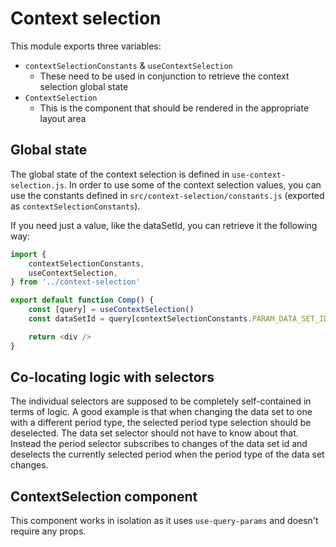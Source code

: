 # Context selection

This module exports three variables:

-   `contextSelectionConstants` & `useContextSelection`
    -   These need to be used in conjunction to retrieve the context selection
        global state
-   `ContextSelection`
    -   This is the component that should be rendered in the appropriate layout
        area

## Global state

The global state of the context selection is defined in
`use-context-selection.js`. In order to use some of the context selection
values, you can use the constants defined in
`src/context-selection/constants.js` (exported as `contextSelectionConstants`).

If you need just a value, like the dataSetId, you can retrieve it the following
way:

```js
import {
    contextSelectionConstants,
    useContextSelection,
} from '../context-selection'

export default function Comp() {
    const [query] = useContextSelection()
    const dataSetId = query[contextSelectionConstants.PARAM_DATA_SET_ID]

    return <div />
}
```

## Co-locating logic with selectors

The individual selectors are supposed to be completely self-contained in terms
of logic. A good example is that when changing the data set to one with a
different period type, the selected period type selection should be deselected.
The data set selector should not have to know about that. Instead the period
selector subscribes to changes of the data set id and deselects the currently
selected period when the period type of the data set changes.

## ContextSelection component

This component works in isolation as it uses `use-query-params` and doesn't
require any props.
